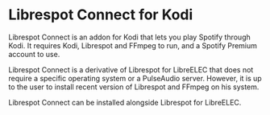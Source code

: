 # Librespot Connect for Kodi

Librespot Connect is an addon for Kodi that lets you play Spotify through Kodi.
It requires Kodi, Librespot and FFmpeg to run, and a Spotify Premium account to use.

Librespot Connect is a derivative of Librespot for LibreELEC that does not require a specific operating system or a PulseAudio server.
However, it is up to the user to install recent version of Librespot and FFmpeg on his system.

Librespot Connect can be installed alongside Librespot for LibreELEC.
